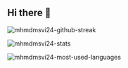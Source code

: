 ## Hi there 👋

<!--
**mhmdmsvi24/mhmdmsvi24** is a ✨ _special_ ✨ repository because its `README.md` (this file) appears on your GitHub profile.

Here are some ideas to get you started:

- 🔭 I’m currently working on ...
- 🌱 I’m currently learning ...
- 👯 I’m looking to collaborate on ...
- 🤔 I’m looking for help with ...
- 💬 Ask me about ...
- 📫 How to reach me: ...
- 😄 Pronouns: ...
- ⚡ Fun fact: ...
-->


![mhmdmsvi24-github-streak](https://github-readme-streak-stats.herokuapp.com/?user=mhmdmsvi24&theme=prussian&hide_border=true)


![mhmdmsvi24-stats](https://github-readme-stats.vercel.app/api?username=mhmdmsvi24&theme=prussian&show_icons=true&hide_border=true&count_private=true)


![mhmdmsvi24-most-used-languages](https://github-readme-stats.vercel.app/api/top-langs/?username=mhmdmsvi24&theme=prussian&show_icons=true&hide_border=true&layout=compact)
